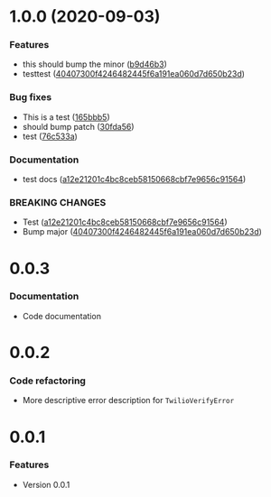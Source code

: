 # 1.0.0 (2020-09-03)

### Features
- this should bump the minor ([b9d46b3](https://github.com/twilio/twilio-verify-ios/commit/b9d46b376153f246ac72d8edb76fecf53b73c27a))
- testtest ([40407300f4246482445f6a191ea060d7d650b23d](https://github.com/twilio/twilio-verify-ios/commit/))

### Bug fixes
- This is a test ([165bbb5](https://github.com/twilio/twilio-verify-ios/commit/165bbb57d624fa737f5fc7231a7d1d00c3a5c7c1))
- should bump patch ([30fda56](https://github.com/twilio/twilio-verify-ios/commit/30fda56e63afe0a0e87957cd0377635aa9b47423))
- test ([76c533a](https://github.com/twilio/twilio-verify-ios/commit/76c533a4b6168df64c7a1b56cf05365e0325f888))

### Documentation
- test docs ([a12e21201c4bc8ceb58150668cbf7e9656c91564](https://github.com/twilio/twilio-verify-ios/commit/))

### BREAKING CHANGES
- Test ([a12e21201c4bc8ceb58150668cbf7e9656c91564](https://github.com/twilio/twilio-verify-ios/commit/))
- Bump major ([40407300f4246482445f6a191ea060d7d650b23d](https://github.com/twilio/twilio-verify-ios/commit/))

# 0.0.3

### Documentation
- Code documentation

# 0.0.2

### Code refactoring
- More descriptive error description for `TwilioVerifyError`

# 0.0.1

### Features
- Version 0.0.1